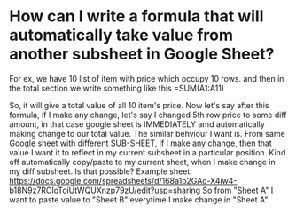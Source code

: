 
# How can I write a formula that will automatically take value from another subsheet in Google Sheet?

For ex, we have 10 list of item with price which occupy 10 rows. and then in the total section we write something like this
=SUM(A1:A11)

So, it will give a total value of all 10 item's price. Now let's say after this formula, if I make any change, let's say I changed 5th row price to some diff amount, in that case google sheet is IMMEDIATELY amd automatically making change to our total value.
The similar behviour I want is. From same Google sheet with different SUB-SHEET, if I make any change, then that value I want it to reflect in my current subsheet in a particular position. Kind off automatically copy/paste to my current sheet, when I make change in my diff subsheet.
Is that possible?
Example sheet: https://docs.google.com/spreadsheets/d/168a1b2GAo-X4iw4-b18N9z7ROloToiUtWQUXnzp79zU/edit?usp=sharing
So from "Sheet A" I want to paste value to "Sheet B" everytime I make change in "Sheet A"

        